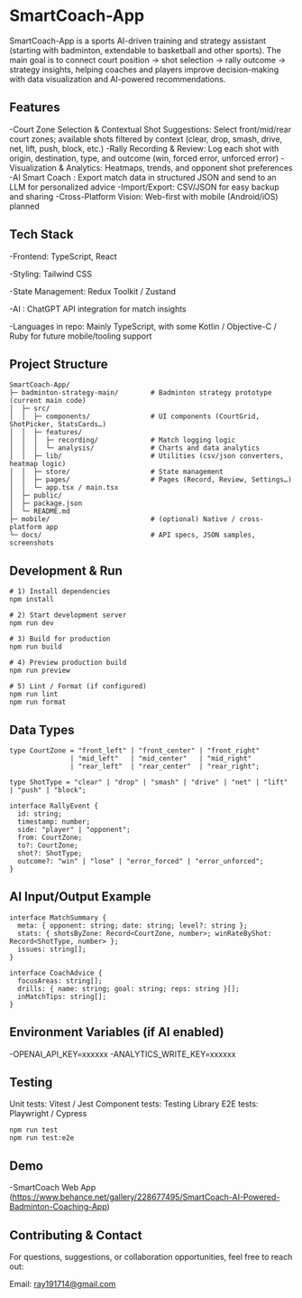 # SmartCoach-App

SmartCoach-App is a sports AI-driven training and strategy assistant (starting with badminton, extendable to basketball and other sports).
The main goal is to connect court position → shot selection → rally outcome → strategy insights, helping coaches and players improve decision-making with data visualization and AI-powered recommendations.

## Features

-Court Zone Selection & Contextual Shot Suggestions: Select front/mid/rear court zones; available shots filtered by context (clear, drop, smash, drive, net, lift, push, block, etc.)
-Rally Recording & Review: Log each shot with origin, destination, type, and outcome (win, forced error, unforced error)
-Visualization & Analytics: Heatmaps, trends, and opponent shot preferences
-AI Smart Coach : Export match data in structured JSON and send to an LLM for personalized advice
-Import/Export: CSV/JSON for easy backup and sharing
-Cross-Platform Vision: Web-first with mobile (Android/iOS) planned

## Tech Stack

-Frontend: TypeScript, React

-Styling: Tailwind CSS 

-State Management: Redux Toolkit / Zustand

-AI : ChatGPT API integration for match insights

-Languages in repo: Mainly TypeScript, with some Kotlin / Objective-C / Ruby for future mobile/tooling support

## Project Structure

```
SmartCoach-App/
├─ badminton-strategy-main/        # Badminton strategy prototype (current main code)
│  ├─ src/
│  │  ├─ components/               # UI components (CourtGrid, ShotPicker, StatsCards…)
│  │  ├─ features/
│  │  │  ├─ recording/             # Match logging logic
│  │  │  └─ analysis/              # Charts and data analytics
│  │  ├─ lib/                      # Utilities (csv/json converters, heatmap logic)
│  │  ├─ store/                    # State management
│  │  ├─ pages/                    # Pages (Record, Review, Settings…)
│  │  └─ app.tsx / main.tsx
│  ├─ public/
│  ├─ package.json
│  └─ README.md
├─ mobile/                         # (optional) Native / cross-platform app
└─ docs/                           # API specs, JSON samples, screenshots
```

## Development & Run

```
# 1) Install dependencies
npm install

# 2) Start development server
npm run dev

# 3) Build for production
npm run build

# 4) Preview production build
npm run preview

# 5) Lint / Format (if configured)
npm run lint
npm run format
```

## Data Types 

```
type CourtZone = "front_left" | "front_center" | "front_right"
               | "mid_left"   | "mid_center"   | "mid_right"
               | "rear_left"  | "rear_center"  | "rear_right";

type ShotType = "clear" | "drop" | "smash" | "drive" | "net" | "lift" | "push" | "block";

interface RallyEvent {
  id: string;
  timestamp: number;
  side: "player" | "opponent";
  from: CourtZone;
  to?: CourtZone;
  shot?: ShotType;
  outcome?: "win" | "lose" | "error_forced" | "error_unforced";
}

```
## AI Input/Output Example

```
interface MatchSummary {
  meta: { opponent: string; date: string; level?: string };
  stats: { shotsByZone: Record<CourtZone, number>; winRateByShot: Record<ShotType, number> };
  issues: string[];
}

interface CoachAdvice {
  focusAreas: string[];
  drills: { name: string; goal: string; reps: string }[];
  inMatchTips: string[];
}
```

## Environment Variables (if AI enabled)

-OPENAI_API_KEY=xxxxxx
-ANALYTICS_WRITE_KEY=xxxxxx

## Testing

Unit tests: Vitest / Jest
Component tests: Testing Library
E2E tests: Playwright / Cypress
```
npm run test
npm run test:e2e
```

## Demo

-SmartCoach Web App (https://www.behance.net/gallery/228677495/SmartCoach-AI-Powered-Badminton-Coaching-App)


## Contributing & Contact

For questions, suggestions, or collaboration opportunities, feel free to reach out:

Email: ray191714@gmail.com


